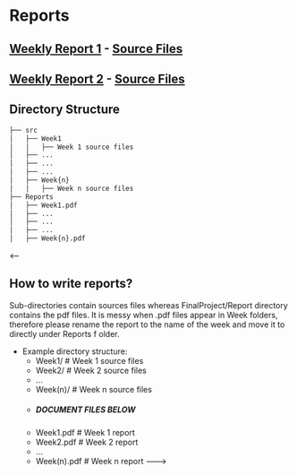 # Reports

## [Weekly Report 1](https://github.com/afeser/FinalProject/blob/Report/Reports/Week1.pdf) - [Source Files](https://github.com/afeser/FinalProject/tree/Report/src/Week1)

## [Weekly Report 2](#) - [Source Files](#)

## Directory Structure

```bash
├── src 
│   ├── Week1
│   │   ├── Week 1 source files
│   ├── ...
│   ├── ...
│   ├── ...
│   ├── Week{n}
│   │   ├── Week n source files
├── Reports
│   ├── Week1.pdf
│   ├── ...
│   ├── ...
│   ├── ...
│   ├── Week{n}.pdf
```



<--
## How to write reports?
Sub-directories contain sources files whereas FinalProject/Report directory contains the pdf files.
It is messy when .pdf files appear in Week folders, therefore please rename the report to the name of the week and move it to directly under Reports f
older.
- Example directory structure:
  - Week1/   # Week 1 source files
  - Week2/   # Week 2 source files
  - ...
  - Week(n)/ # Week n source files
  - ##### DOCUMENT FILES BELOW
  - Week1.pdf   # Week 1 report
  - Week2.pdf   # Week 2 report
  - ...
  - Week(n).pdf # Week n report
--->
